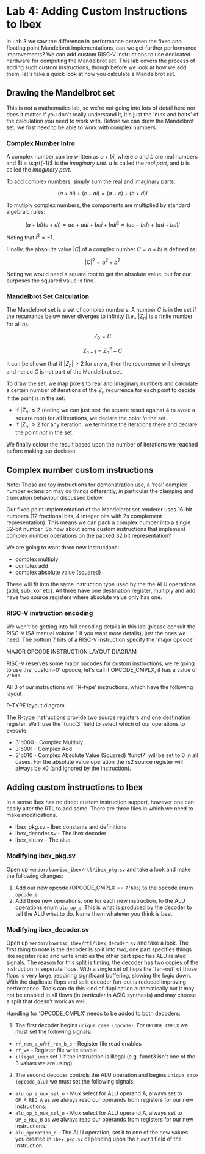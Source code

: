 # Lab 4: Adding Custom Instructions to Ibex

In Lab 3 we saw the difference in performance between the fixed and floating point Mandelbrot implementations, can we get further performance improvements?
We can add custom RISC-V instructions to use dedicated hardware for computing the Mandelbrot set.
This lab covers the process of adding such custom instructions, though before we look at how we add them, let's take a quick look at how you calculate a Mandelbrot set.

## Drawing the Mandelbrot set

This is not a mathematics lab, so we're not going into lots of detail here nor does it matter if you don't really understand it, it's just the 'nuts and bolts' of the calculation you need to work with.
Before we can draw the Mandelbrot set, we first need to be able to work with complex numbers.

### Complex Number Intro

A complex number can be written as $a + bi$, where $a$ and $b$ are real numbers and $i = \sqrt{-1}$ is the *imaginary unit*.
$a$ is called the *real part*, and $b$ is called the *imaginary part*.

To add complex numbers, simply sum the real and imaginary parts:

$$(a + bi) + (c + di) = (a + c) + (b + d)i$$

To mutiply complex numbers, the components are multiplied by standard algebraic rules:

$$(a + bi) (c + di) = ac + adi + bci + bdi^2 = (ac - bd) + (ad + bc)i$$

Noting that $i^2 = -1$.

Finally, the absolute value $|C|$ of a complex number $C = a + bi$ is defined as:

$$|C|^2 = a^2 + b^2$$

Noting we would need a square root to get the absolute value, but for our purposes the squared value is fine.

### Mandelbrot Set Calculation

The Mandelbrot set is a set of complex numbers.
A number $C$ is in the set if the recurrance below never diverges to infinity (i.e., $|Z_n|$ is a finite number for all $n$).

$$Z_0 = C$$

$$Z_{n+1} = Z_n^2 + C$$

It can be shown that if $|Z_n| > 2$ for any $n$, then the recurrence will diverge and hence $C$ is not part of the Mandelbrot set.

To draw the set, we map pixels to real and imaginary numbers and calculate a certain number of iterations of the $Z_n$ recurrence for each point to decide if the point is in the set:

- If $|Z_n| \leq 2$ (noting we can just test the square result against 4 to avoid a square root) for all iterations, we declare the point *in* the set.
- If $|Z_n| > 2$ for any iteration, we terminate the iterations there and declare the point *not* in the set.

We finally colour the result based upon the number of iterations we reached before making our decision.

## Complex number custom instructions

Note: These are toy instructions for demonstration use, a 'real' complex number extension may do things differently, in particular the clamping and truncation behaviour discussed below.

Our fixed point implementation of the Mandelbrot set renderer uses 16-bit numbers (12 fractional bits, 4 integer bits with 2s complement representation).
This means we can pack a complex number into a single 32-bit number.
So how about some custom instructions that implement complex number operations on the packed 32 bit representation?

We are going to want three new instructions:

* complex multiply
* complex add
* complex absolute value (squared)

These will fit into the same instruction type used by the the ALU operations (add, sub, xor etc).
All three have one destination register, multiply and add have two source registers where absolute value only has one.

### RISC-V instruction encoding

We won't be getting into full encoding details in this lab (please consult the RISC-V ISA manual volume 1 if you want more details), just the ones we need.
The bottom 7 bits of a RISC-V instruction specify the 'major opcode':

MAJOR OPCODE INSTRUCTION LAYOUT DIAGRAM

RISC-V reserves some major opcodes for custom instructions, we're going to use the 'custom-0' opcode, let's call it OPCODE_CMPLX, it has a value of `7'h0b`

All 3 of our instructions will 'R-type' instructions, which have the following layout

R-TYPE layout diagram

The R-type instructions provide two source registers and one destination register.
We'll use the 'funct3' field to select which of our operations to execute.
 - 3'b000 - Complex Multiply
 - 3'b001 - Complex Add
 - 3'b010 - Complex Absolute Value (Squared)
'funct7' will be set to 0 in all cases.
For the absolute value operation the rs2 source register will always be x0 (and ignored by the instruction).

## Adding custom instructions to Ibex

In a sense Ibex has no direct custom instruction support, however one can easily alter the RTL to add some.
There are three files in which we need to make modifications.

- ibex_pkg.sv - Ibex constants and definitions
- ibex_decoder.sv - The Ibex decoder
- ibex_alu.sv - The alue

### Modifying ibex_pkg.sv

Open up `vendor/lowrisc_ibex/rtl/ibex_pkg.sv` and take a look and make the following changes:

1. Add our new opcode (OPCODE_CMPLX == `7'h0b`) to the opcode enum `opcode_e`.
2. Add three new operations, one for each new instruction, to the ALU operations enum `alu_op_e`.
   This is what is produced by the decoder to tell the ALU what to do.
   Name them whatever you think is best.

### Modifying ibex_decoder.sv

Open up `vendor/lowrisc_ibex/rtl/ibex_decoder.sv` and take a look.
The first thing to note is the decoder is split into two, one part specifies things like register read and write enables the other part specifies ALU related signals.
The reason for this split is timing, the decoder has two copies of the instruction in seperate flops.
With a single set of flops the 'fan-out' of those flops is very large, requiring significant buffering, slowing the logic down.
With the duplicate flops and split decoder fan-out is reduced improving performance.
Tools can do this kind of duplication automatically but it may not be enabled in all flows (in particular in ASIC synthesis) and may choose a split that doesn't work as well.

Handling for 'OPCODE_CMPLX' needs to be added to both decoders:

1. The first decoder begins `unique case (opcode)`. For `OPCODE_CMPLX` we must set the following signals:
  - `rf_ren_a_o`/`rf_ren_b_o` - Register file read enables
  - `rf_we` - Register file write enable
  - `illegal_insn` set 1 if the instruction is illegal (e.g. funct3 isn't one of the 3 values we are using)
2. The second decoder controls the ALU operation and begins `unique case (opcode_alu)` we must set the following signals:
  - `alu_op_a_mux_sel_o` - Mux select for ALU operand A, always set to `OP_A_REG_A` as we always read our operands from registers for our new instructions.
  - `alu_op_b_mux_sel_o` - Mux select for ALU operand A, always set to `OP_B_REG_B` as we always read our operands from registers for our new instructions.
  - `alu_operation_o` - The ALU operation, set it to one of the new values you created in `ibex_pkg.sv` depending upon the `funct3` field of the instruction.

